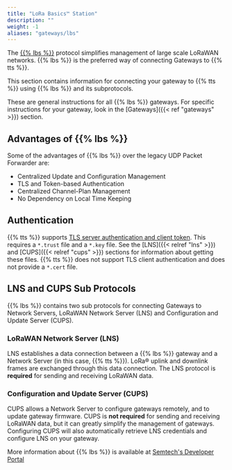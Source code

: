 ```yaml
---
title: "LoRa Basics™ Station"
description: ""
weight: -1
aliases: "gateways/lbs"
---
```


The [{{% lbs %}}](https://lora-developers.semtech.com/resources/tools/lora-basics/lora-basics-for-gateways/) protocol simplifies management of large scale LoRaWAN networks. {{% lbs %}} is the preferred way of connecting Gateways to {{% tts %}}.

This section contains information for connecting your gateway to {{% tts %}} using {{% lbs %}} and its subprotocols.

<!--more-->

These are general instructions for all {{% lbs %}} gateways. For specific instructions for your gateway, look in the [Gateways]({{< ref "gateways" >}}) section.

## Advantages of {{% lbs %}}

Some of the advantages of {{% lbs %}} over the legacy UDP Packet Forwarder are:

- Centralized Update and Configuration Management
- TLS and Token-based Authentication
- Centralized Channel-Plan Management
- No Dependency on Local Time Keeping

## Authentication

{{% tts %}} supports [TLS server authentication and client token](https://lora-developers.semtech.com/resources/tools/lora-basics/lora-basics-for-gateways/?url=authmodes.html). This requires a `*.trust` file and a `*.key` file. See the [LNS]({{< relref "lns" >}}) and [CUPS]({{< relref "cups" >}}) sections for information about getting these files. {{% tts %}} does not support TLS client authentication and does not provide a `*.cert` file.

## LNS and CUPS Sub Protocols

{{% lbs %}} contains two sub protocols for connecting Gateways to Network Servers, LoRaWAN Network Server (LNS) and Configuration and Update Server (CUPS).

### LoRaWAN Network Server (LNS)

LNS establishes a data connection between a {{% lbs %}} gateway and a Network Server (in this case, {{% tts %}}). LoRa® uplink and downlink frames are exchanged through this data connection. The LNS protocol is **required** for sending and receiving LoRaWAN data.

### Configuration and Update Server (CUPS)

CUPS allows a Network Server to configure gateways remotely, and to update gateway firmware. CUPS is **not required** for sending and receiving LoRaWAN data, but it can greatly simplify the management of gateways. Configuring CUPS will also automatically retrieve LNS credentials and configure LNS on your gateway.

More information about {{% lbs %}} is available at [Semtech's Developer Portal](https://lora-developers.semtech.com/resources/tools/lora-basics/lora-basics-for-gateways/)
